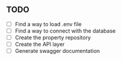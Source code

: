 ## TODO

- [ ] Find a way to load .env file
- [ ] Find a way to connect with the database
- [ ] Create the property repository
- [ ] Create the API layer
- [ ] Generate swagger documentation
